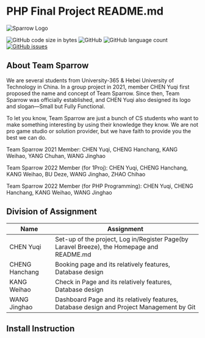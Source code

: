# PHP Final Project README.md

![Sparrow Logo](https://i-s2.328888.xyz/2022/06/29/62bc68d9c4c00.png)


![GitHub code size in bytes](https://img.shields.io/github/languages/code-size/Lactorsj/Carnival-Booking-System-by-Team-Sparrow)
![GitHub](https://img.shields.io/github/license/Lactorsj/Carnival-Booking-System-by-Team-Sparrow)
![GitHub language count](https://img.shields.io/github/languages/count/Lactorsj/Carnival-Booking-System-by-Team-Sparrow)
[![GitHub issues](https://img.shields.io/github/issues/Lactorsj/Carnival-Booking-System-by-Team-Sparrow)](https://github.com/Lactorsj/Carnival-Booking-System-by-Team-Sparrow/issues)

## About Team Sparrow

We are several students from University-365 & Hebei University of Technology in China. In a group project in 2021, member CHEN Yuqi first proposed the name and concept of Team Sparrow. Since then, Team Sparrow was officially established, and CHEN Yuqi also designed its logo and slogan—Small but Fully Functional.

To let you know, Team Sparrow are just a bunch of CS students who want to make something interesting by using their knowledge they know. We are not pro game studio or solution provider, but we have faith to provide you the best we can do.

Team Sparrow 2021 Member: CHEN Yuqi, CHENG Hanchang, KANG Weihao, YANG Chuhan, WANG Jinghao

Team Sparrow 2022 Member (for 1Proj): CHEN Yuqi, CHENG Hanchang, KANG Weihao, BU Deze, WANG Jinghao, ZHAO Chihao

Team Sparrow 2022 Member (for PHP Programming): CHEN Yuqi, CHENG Hanchang, KANG Weihao, WANG Jinghao

## Division of Assignment

|Name   | Assignment|
| ---   | --- |
|CHEN Yuqi| Set-up of the project, Log in/Register Page(by Laravel Breeze), the Homepage and README.md|
|CHENG Hanchang|Booking page and its relatively features, Database design|
|KANG Weihao|Check in Page and its relatively features, Database design|
|WANG Jinghao|Dashboard Page and its relatively features, Database design and Project Management by Git|


## Install Instruction
